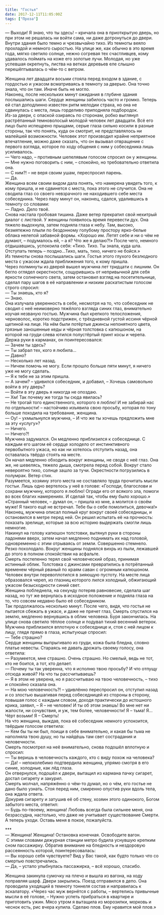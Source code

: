 ```yaml
---
title: "Гостья"
date: 2017-12-11T11:05:00Z
tags: ["Проза"]
---
```


— Выходи! Я знаю, что ты здесь! – кричала она в приоткрытую дверь, но при этом не решалась ни войти сама, ни даже дотронуться до двери.  
Внутри здания было темно и чрезвычайно тихо. Из темноты веяло прохладой и немного сыростью. На улице же, как обычно в это время года, мягко светило солнце, нежно согревая тех счастливцев, кому удавалось поймать на коже его золотые лучи. Молодая, но уже успевшая окрепнуть, листва на ветках деревьев еле слышно перешёптывалась о чём-то с ветром.



Женщина лет двадцати восьми стояла перед входом в здание, с гордостью и ужасом всматриваясь в темноту за дверью. Она точно знала, что он там. Иначе быть не могло.  
Наконец, после нескольких минут ожидания в глубине здания послышались шаги. Сердце женщины забилось часто и громко. Теперь ей стал доподлинно известен ритм мелодии страха, но она не сдвинулась с места, лишь горделиво приподняла подбородок.  
Из-за двери, с опаской озираясь по сторонам, робко выглянул растрёпанный темноволосый молодой человек лет двадцати. Всё его лицо было испещрено прыщами, серые глаза сильно косили в разные стороны, так что понять, куда он смотрит, не представлялось ни малейшей возможности. Человек этот производил крайне неприятное впечатление, можно даже сказать, что он вызывал отвращение с первого взгляда, которое по ходу общения с ним у собеседника лишь усиливалось.  
— Чего надо, – противным шепелявым голосом спросил он у женщины.  
— Мне нужно поговорить с ним, – спокойно, но требовательно ответила она.  
— С ним?! – не веря своим ушам, переспросил парень.  
— Да.  
Женщина всем своим видом дала понять, что намерена увидеть того, к кому пришла, и не сдвинется с места, пока этого не случится. Она не сводила глаз со своего невзрачного не находившего себе места собеседника. Через пару минут он, наконец, сдался, удалившись в темноту со словами:  
— Ладно. Дело твоё.  
Снова настала гробовая тишина. Даже ветер прекратил свой нехитрый диалог с листвой. У женщины появилось время перевести дух. Она тяжело выдохнула, затем подняла глаза к небу. Там, высоко, безмятежно плыли по бездонному голубому простору ярко-белые облака нелепой забавной формы. «Хорошо им. Летят себе и ни о чём не думают, – подумалось ей, – а я? Что же я делаю?!» После чего, немного отдышавшись, успокоила себя: «Тихо. Тихо. Ты знала, куда шла. Отступать теперь – поздно…Тихо, мать, тихо, ничего не бойся.»  
Из темноты снова послышались шаги. Гостья этого глухого безлюдного места с ужасом ждала приближения того, к кому пришла.  
Через полминуты из дверей вышел мужчина лет тридцати с лишним. Он бегло оглядел окрестности, сощурившись от непривычной для себя яркости солнечного света, затем остановил взгляд на посетительнице, сделал пару шагов в её направлении и низким раскатистым голосом строго спросил:  
— Ты знаешь, кто я?  
— Знаю.  
Она излучала уверенность в себе, несмотря на то, что собеседник не сводил с неё неимоверно тяжёлого взгляда синих глаз, внимательно изучая незваную гостью. Мужчина был крепкого телосложения, черноволос, коротко подстрижен, с трёхдневной густой иссиня чёрной щетиной на лице. На нём были потёртые джинсы непонятного цвета, грязные заношенные кеды и чёрная толстовка с капюшоном, на которой на груди слева ютился полустёртый принт косы и черепа. Держа руки в карманах, он поинтересовался:  
— Зачем ты здесь?  
— Ты забрал тех, кого я любила…  
— Давно?  
— Несколько лет назад.  
— Ничем помочь не могу. Если прошло больше пяти минут, я ничего уже не могу сделать.  
— Я к тебе не за этим пришла.  
— А зачем? – удивился собеседник, и добавил, – Хочешь самовольно войти в эту дверь?  
— Войти в эту дверь я никогда не опоздаю.  
— Хм! Так почему же тогда ты сюда явилась?  
— Не трогай того единственного, которого я люблю! И не забирай нас по отдельности! – настойчиво изъявила свою просьбу, которая по тону больше походила на требование, женщина.  
— Оу! – ухмыльнулся мужчина, – И что же ты хочешь предложить мне за эту «услугу»?  
— Ничего.  
— Ничего?!  
Мужчина задумался. Он медленно приблизился к собеседнице. С каждым его шагом её сердце холодело от инстинктивного первобытного ужаса, но как ни хотелось отступить назад, она оставалась твёрдо стоять на месте.  
Он начал медленно обходить вокруг женщины, не сводя с неё глаз. Она же, не шевелясь, тяжело дыша, смотрела перед собой. Вокруг стало невероятно тихо, солнце зашло за тучи. Окрестности погрузились в полумрак. Ветер стих.  
Разумеется, хозяину этого места не составляло труда прочитать мысли гостьи. Лишь одно вертелось у неё в голове: «Господи, благослови и сохрани мужчину, которого я люблю! Огради его от всякого зла, помоги во всех благих намерениях. И сделай так, чтобы ему было хорошо.»  
«Странный человек, – думал он, – пришла ко мне, а молится о своём муже! Я такого ещё не встречал. Тебе бы о себе помолиться, девочка!»  
Наконец, мужчина описал полный круг вокруг своей собеседницы, и остановился в метре перед ней. Он решил испытать её на прочность: показать зрелище, которые за всю историю выдержать смогли лишь немногие.  
Накинул на голову капюшон толстовки, вытянул руки в стороны ладонями вверх, затем начал медленно поднимать их над головой, одновременно с этим отрываясь от земли. Совершенно стемнело. Резко похолодало. Вокруг женщины поднялся вихрь из пыли, лежавшей до этого в полном спокойствии на асфальте.  
Смерть постепенно терял свой человеческий образ, принимая истинный облик. Толстовка с джинсами превратились в потрёпанный временем чёрный рваный по краям саван с огромным капюшоном. Человек внутри перевоплотился в зияющую пустоту. На месте лица образовался череп, из глазниц которого лился холодный, обжигающий ужасом безысходности синий свет.  
Женщина побледнела, на секунду потеряв равновесие, сделала шаг назад, но тут же вернулась в исходное положение и подняла глаза на то, что совсем недавно было её собеседником.  
Так продолжалось несколько минут. После чего, видя, что гостья не пытается сбежать в ужасе, и даже не прячет глаз, Смерть спустился на землю, медленно вернувшись в облик человека. Буря закончилась. На улице снова светило тёплое солнце и подувал тихий весенний ветерок.  
Мужчина приблизился вплотную к собеседнице и, стоя с ней лицом к лицу, глядя прямо в глаза, испытующе спросил:  
— Тебе страшно?  
Сердце женщины выпрыгивало из груди, кожа была бледна, словно платье невесты. Стараясь не давать дрожать своему голосу, она ответила:  
— Разумеется, мне страшно. Очень страшно. Но смелый, ведь не тот, кто не боится, а тот, кто делает.  
— Почему ты так уверенна, что я исполню твою просьбу? И что отпущу отсюда живой? На что ты рассчитываешь?  
— Я в этом не уверена, но я рассчитываю на твою человечность, – тихо и спокойно сказала она.  
— На мою человечность?! – удивлённо переспросил он, отступил назад и со злостью вышагивая перед собеседницей из стороны в сторону, повышая голос с каждым словом, доходя практически до истошного крика, заявил, – Я – не человек! И ты об этом знаешь! Во мне нет ни жалости, ни сочувствия, и уж, тем более, человечности! Я – тьма! Я… Чёрт возьми! Я – Смерть!  
На что женщина, выждав, пока её собеседник немного успокоится, твёрдым голосом ответила:  
— Кем бы ты ни был, поищи в себе внимательно, и какая бы тьма не наполняла твою душу, но ты найдёшь там свет сострадания и человечности.  
Смерть посмотрел на неё внимательно, снова подошёл вплотную и спросил:  
— Ты веришь в человечность каждого, кто с виду похож на человека?  
— Да! – непоколебимо подтвердила женщина, упрямо смотря в его синие, холодные, как лёд глаза.  
Он отвернулся, подошёл к двери, вытащил из кармана пачку сигарет, достал сигарету и закурил.  
Смерть молчал, напряжённо о чём-то думал, но о чём, его гостье не дано было узнать. Стоя перед ним, смиренно опустив руки вдоль тела, она ждала ответа.  
Докурив сигарету и затушив её об стену, хозяин этого одинокого, Богом забытого места, ответил:  
— Будь по-твоему, женщина! Любовь всегда была сильнее меня, она безрассудна, настолько, что даже не учитывает существование Смерти. А теперь уходи. Оставь меня в покое, пожалуйста.

\*\*\*  
— Женщина! Женщина! Остановка конечная. Освободите вагон.  
 С этими словами дежурная станции метро будила уснувшую крепким сном пассажирку. Обратив внимание на бледность и нездоровую рассеянность которой, поинтересовалась:  
— Вы хорошо себя чувствуете? Вид у Вас такой, как будто только что со смертью повстречались.  
— Да, – устало улыбнулась пассажирка, – всё хорошо, спасибо.

Женщина закинула сумочку на плечо и вышла из вагона, на ходу поправляя шарф. Двери закрылись. Поезд отправился в депо. Она проводила уходящий в темноту тоннеля состав и направилась к эскалатору. «Через час муж вернётся с работы, – вертелись привычные мысли в её голове, – Нужно успеть прибраться в квартире и приготовить ужин. Мясо утром я вытащила из морозилки, морковь и чеснок есть, рис вчера купила. Сделаю плов. Ему нравится мой плов.»

